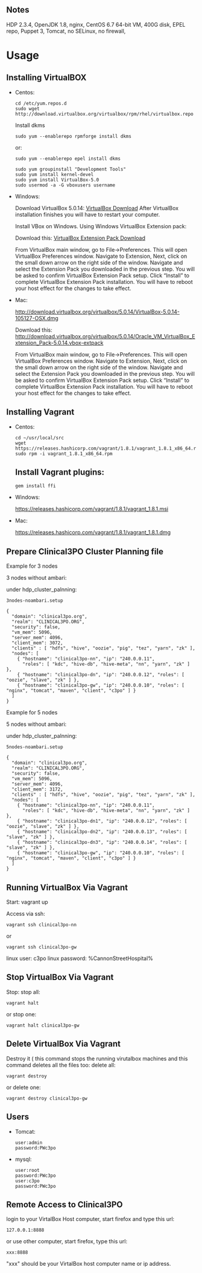 Notes
-----
HDP 2.3.4, OpenJDK 1.8, nginx, CentOS 6.7 64-bit VM, 400G disk, EPEL repo, Puppet 3, Tomcat, no SELinux, no firewall,


Usage
=====

Installing VirtualBOX
-----------------

- Centos:

  ```
  cd /etc/yum.repos.d
  sudo wget http://download.virtualbox.org/virtualbox/rpm/rhel/virtualbox.repo
  ```

  Install dkms
  ```
  sudo yum --enablerepo rpmforge install dkms
  ```
  or:
  ```
  sudo yum --enablerepo epel install dkms 
  ```

  ```
  sudo yum groupinstall "Development Tools"
  sudo yum install kernel-devel
  sudo yum install VirtualBox-5.0
  sudo usermod -a -G vboxusers username
  ```

- Windows:

  Download VirtualBox 5.0.14: 
  [VirtualBox Download](http://download.virtualbox.org/virtualbox/5.0.14/VirtualBox-5.0.14-105127-Win.exe)
  After VirtualBox installation finishes you will have to restart your computer. 


  Install VBox on Windows. Using Windows VirtualBox Extension pack:
  
  Download this:
  [VirtualBox Extension Pack Download](http://download.virtualbox.org/virtualbox/5.0.14/Oracle_VM_VirtualBox_Extension_Pack-5.0.14.vbox-extpack)
  
  From VirtualBox main window, go to File->Preferences. This will open VirtualBox Preferences window. 
  Navigate to Extension, Next, click on the small down arrow on the right side of the window. 
  Navigate and select the Extension Pack you downloaded in the previous step. You will be asked to confirm VirtualBox Extension Pack setup.
  Click “Install” to complete VirtualBox Extension Pack installation. You will have to reboot your host effect for the changes to take effect. 


- Mac:

  http://download.virtualbox.org/virtualbox/5.0.14/VirtualBox-5.0.14-105127-OSX.dmg
  
  Download this:
  http://download.virtualbox.org/virtualbox/5.0.14/Oracle_VM_VirtualBox_Extension_Pack-5.0.14.vbox-extpack

  From VirtualBox main window, go to File->Preferences. This will open VirtualBox Preferences window. 
  Navigate to Extension, Next, click on the small down arrow on the right side of the window. 
  Navigate and select the Extension Pack you downloaded in the previous step. You will be asked to confirm VirtualBox Extension Pack setup.
  Click “Install” to complete VirtualBox Extension Pack installation. You will have to reboot your host effect for the changes to take effect. 


Installing Vagrant
-----------------

- Centos:
  ```
  cd ~/usr/local/src
  wget https://releases.hashicorp.com/vagrant/1.8.1/vagrant_1.8.1_x86_64.rpm
  sudo rpm -i vagrant_1.8.1_x86_64.rpm 
  ``` 

  ## Install Vagrant plugins: 
  ```
  gem install ffi
  ```
  
- Windows:


  https://releases.hashicorp.com/vagrant/1.8.1/vagrant_1.8.1.msi



- Mac:

  https://releases.hashicorp.com/vagrant/1.8.1/vagrant_1.8.1.dmg


Prepare Clinical3PO Cluster Planning file
----------------------

Example for 3 nodes

3 nodes without ambari:

under hdp_cluster_palnning:

```
3nodes-noambari.setup

{
  "domain": "clinical3po.org",
  "realm": "CLINICAL3PO.ORG",
  "security": false,
  "vm_mem": 5096,
  "server_mem": 4096,
  "client_mem": 3072,
  "clients" : [ "hdfs", "hive", "oozie", "pig", "tez", "yarn", "zk" ],
  "nodes": [
    { "hostname": "clinical3po-nn", "ip": "240.0.0.11",
      "roles": [ "kdc", "hive-db", "hive-meta", "nn", "yarn", "zk" ] },
    { "hostname": "clinical3po-dn", "ip": "240.0.0.12", "roles": [ "oozie", "slave", "zk" ] },
    { "hostname": "clinical3po-gw", "ip": "240.0.0.10", "roles": [  "nginx", "tomcat", "maven", "client", "c3po" ] }
  ]
}
```

Example for 5 nodes

5 nodes without ambari:

under hdp_cluster_palnning:

```
5nodes-noambari.setup

{
  "domain": "clinical3po.org",
  "realm": "CLINICAL3PO.ORG",
  "security": false,
  "vm_mem": 5096,
  "server_mem": 4096,
  "client_mem": 3172,
  "clients" : [ "hdfs", "hive", "oozie", "pig", "tez", "yarn", "zk" ],
  "nodes": [
    { "hostname": "clinical3po-nn", "ip": "240.0.0.11",
      "roles": [ "kdc", "hive-db", "hive-meta", "nn", "yarn", "zk" ] },
    { "hostname": "clinical3po-dn1", "ip": "240.0.0.12", "roles": [ "oozie", "slave", "zk" ] },
    { "hostname": "clinical3po-dn2", "ip": "240.0.0.13", "roles": [ "slave", "zk" ] },
    { "hostname": "clinical3po-dn3", "ip": "240.0.0.14", "roles": [ "slave", "zk" ] },
    { "hostname": "clinical3po-gw", "ip": "240.0.0.10", "roles": [  "nginx", "tomcat", "maven", "client", "c3po" ] }
  ]
}

```

Running VirtualBox Via Vagrant
--------------

Start:
vagrant up

Access via ssh:
```
vagrant ssh clinical3po-nn
```
or
```
vagrant ssh clinical3po-gw
```

linux user: 
    c3po
linux password: 
    %CannonStreetHospital%


Stop VirtualBox Via Vagrant
--------------
Stop:
stop all:
```
vagrant halt
```
or stop one:
```
vagrant halt clinical3po-gw
```

Delete VirtualBox Via Vagrant
--------------
Destroy it ( this command stops the running virutalbox machines and this command deletes all the files too:
delete all:
```
vagrant destroy
```
or delete one:
```
vagrant destroy clinical3po-gw
```

Users
--------------

- Tomcat:
  ```
  user:admin
  password:PWc3po
  ```
- mysql:
  ```
  user:root
  password:PWc3po
  user:c3po
  password:PWc3po
  ```

Remote Access to Clinical3PO
--------------
login to your VirtalBox Host computer, start firefox and type this url:
```
127.0.0.1:8888
```
or 
use other computer, start firefox, type this url:
```
xxx:8888
```
"xxx" should be your VirtalBox host computer name or ip address.

